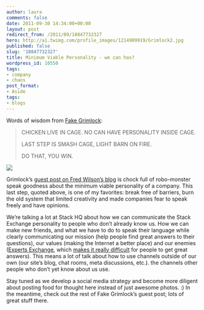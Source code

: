 ```yaml
---
author: laura
comments: false
date: 2011-09-30 14:34:00+00:00
layout: post
redirect_from: /2011/09/10847732327
hero: http://a1.twimg.com/profile_images/1214909919/Grimlock2.jpg
published: false
slug: '10847732327'
title: Minimum Viable Personality - we can has?
wordpress_id: 10550
tags:
- company
- chaos
post_format:
- Aside
tags:
- blogs
---
```


Words of wisdom from [Fake Grimlock](http://twitter.com/#!/FAKEGRIMLOCK):


<blockquote>CHICKEN LIVE IN CAGE. NO CAN HAVE PERSONALITY INSIDE CAGE.

LAST STEP IS SMASH CAGE, LIGHT BARN ON FIRE.

DO THAT, YOU WIN.</blockquote>


![](http://a1.twimg.com/profile_images/1214909919/Grimlock2.jpg)

Grimlock’s [guest post on Fred Wilson’s blog](http://www.avc.com/a_vc/2011/09/minimum-viable-personality.html) is chock full of robo-monster speak goodness about the minimum viable personality of a company. This last step, quoted above, is one of my favorites: break free of barriers, burn the old system that limited creativity and made companies fear to speak freely and have opinions.

We’re talking a lot at Stack HQ about how we can communicate the Stack Exchange personality to people who don’t already know us. How we can make new friends, and what we have to do to speak their language while clearly communicating our mission (help people find great answers to their questions), our values (making the Internet a better place) and our enemies ([Experts Exchange](http://www.experts-exchange.com/), which [makes it really difficult](http://www.codinghorror.com/blog/2008/04/introducing-stackoverflow-com.html) for people to get great answers). This means a lot of talk about how to use channels outside of our own (our site’s blog, chat rooms, meta discussions, etc.). the channels other people who don’t yet know about us use.

Stay tuned as we develop a social media strategy and become more diligent about posting food for thought here instead of just awesome photos. :) In the meantime, check out the rest of Fake Grimlock’s guest post; lots of great stuff there.


